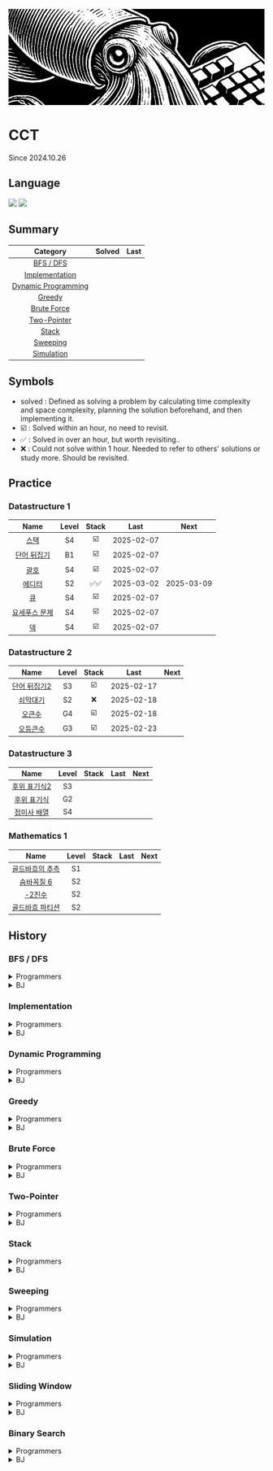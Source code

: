 <a href="*"><img src="./banner.jpg"></a>

# CCT

Since 2024.10.26

## Language

<a href="*"><img src="https://img.shields.io/badge/java-007396?style=for-the-badge&logo=OpenJDK&logoColor=white"></a>
<a href="*"><img src="https://img.shields.io/badge/JavaScript-F7DF1E?style=for-the-badge&logo=JavaScript&logoColor=white"></a>

## Summary

|                  Category                   | Solved | Last |
| :-----------------------------------------: | :----: | :--: |
|           [BFS / DFS](#bfs--dfs)            |        |      |
|      [Implementation](#implementation)      |        |      |
| [Dynamic Programming](#dynamic-programming) |        |      |
|              [Greedy](#greedy)              |        |      |
|         [Brute Force](#brute-force)         |        |      |
|         [Two-Pointer](#two-pointer)         |        |      |
|               [Stack](#Stack)               |        |      |
|            [Sweeping](#sweeping)            |        |      |
|          [Simulation](#simulation)          |        |      |

## Symbols

- solved : Defined as solving a problem by calculating time complexity and space complexity, planning the solution beforehand, and then implementing it.
- ☑️ : Solved within an hour, no need to revisit.
- ✅ : Solved in over an hour, but worth revisiting..
- ❌ : Could not solve within 1 hour. Needed to refer to others' solutions or study more. Should be revisited.

## Practice

### Datastructure 1

|                         Name                          | Level | Stack |    Last    |    Next    |
| :---------------------------------------------------: | :---: | :---: | :--------: | :--------: |
|     [스택](https://www.acmicpc.net/problem/10828)     |  S4   |  ☑️   | 2025-02-07 |            |
|  [단어 뒤집기](https://www.acmicpc.net/problem/9093)  |  B1   |  ☑️   | 2025-02-07 |            |
|     [괄호](https://www.acmicpc.net/problem/9012)      |  S4   |  ☑️   | 2025-02-07 |            |
|    [에디터](https://www.acmicpc.net/problem/1406)     |  S2   | ✅✅  | 2025-03-02 | 2025-03-09 |
|      [큐](https://www.acmicpc.net/problem/10845)      |  S4   |  ☑️   | 2025-02-07 |            |
| [요세푸스 문제](https://www.acmicpc.net/problem/1158) |  S4   |  ☑️   | 2025-02-07 |            |
|      [덱](https://www.acmicpc.net/problem/10866)      |  S4   |  ☑️   | 2025-02-07 |            |

### Datastructure 2

|                         Name                          | Level | Stack |    Last    | Next |
| :---------------------------------------------------: | :---: | :---: | :--------: | :--: |
| [단어 뒤집기2](https://www.acmicpc.net/problem/17413) |  S3   |  ☑️   | 2025-02-17 |      |
|   [쇠막대기](https://www.acmicpc.net/problem/10799)   |  S2   |  ❌   | 2025-02-18 |      |
|    [오큰수](https://www.acmicpc.net/problem/17298)    |  G4   |  ☑️   | 2025-02-18 |      |
|   [오등큰수](https://www.acmicpc.net/problem/17299)   |  G3   |  ☑️   | 2025-02-23 |      |

### Datastructure 3

|                         Name                         | Level | Stack | Last | Next |
| :--------------------------------------------------: | :---: | :---: | :--: | :--: |
| [후위 표기식2](https://www.acmicpc.net/problem/1935) |  S3   |       |      |      |
| [후위 표기식](https://www.acmicpc.net/problem/1918)  |  G2   |       |      |      |
| [접미사 배열](https://www.acmicpc.net/problem/11656) |  S4   |       |      |      |

### Mathematics 1

|                           Name                           | Level | Stack | Last | Next |
| :------------------------------------------------------: | :---: | :---: | :--: | :--: |
| [골드바흐의 추측](https://www.acmicpc.net/problem/6588)  |  S1   |       |      |      |
|   [숨바꼭질 6](https://www.acmicpc.net/problem/17087)    |  S2   |       |      |      |
|      [-2진수](https://www.acmicpc.net/problem/2089)      |  S2   |       |      |      |
| [골드바흐 파티션](https://www.acmicpc.net/problem/17103) |  S2   |       |      |      |

## History

### BFS / DFS

<details>
  <summary>Programmers</summary>
</details>
<details>
  <summary>BJ</summary>

|                           Name                            | Level | Stack |    Last    |    Next    |
| :-------------------------------------------------------: | :---: | :---: | :--------: | :--------: |
|    [유기농 배추](https://www.acmicpc.net/problem/1012)    |  S2   |  ☑️   | 2025-02-15 |            |
| [연결 요소의 개수](https://www.acmicpc.net/problem/11724) |  S2   |  ☑️   | 2025-02-15 |            |
|     [안전 영역](https://www.acmicpc.net/problem/2468)     |  S1   |  ☑️   | 2025-02-15 |            |
|     [미로 탐색](https://www.acmicpc.net/problem/2178)     |  S1   |  ☑️   | 2025-02-15 |            |
|  [단지번호붙이기](https://www.acmicpc.net/problem/2667)   |  S1   |  ☑️   | 2025-02-15 |            |
|     [숨바꼭질](https://www.acmicpc.net/problem/1697)      |  S1   |  ✅   | 2025-02-15 | 2025-02-18 |
|     [적록색약](https://www.acmicpc.net/problem/10026)     |  G5   |  ☑️   | 2025-02-15 |            |
|      [토마토](https://www.acmicpc.net/problem/7576)       |  G5   |  ☑️   | 2025-02-15 |            |
| [트리의 부모 찾기](https://www.acmicpc.net/problem/11725) |  S2   |  ☑️   | 2025-02-15 |            |
|      [알파벳](https://www.acmicpc.net/problem/1987)       |  G4   |  ☑️   | 2025-02-16 |            |
|   [나이트의 이동](https://www.acmicpc.net/problem/7562)   |  S1   |  ☑️   | 2025-02-16 |            |
|    [영역 구하기](https://www.acmicpc.net/problem/2583)    |  S1   |  ☑️   | 2025-02-16 |            |
|     [섬의 개수](https://www.acmicpc.net/problem/4963)     |  S2   |  ☑️   | 2025-02-17 |            |
|      [A → B](https://www.acmicpc.net/problem/16953)       |  S2   |  ☑️   | 2025-02-17 |            |
|    [이분 그래프](https://www.acmicpc.net/problem/1707)    |  G4   |  ❌   | 2025-02-18 | 2025-02-21 |
|      [연구소](https://www.acmicpc.net/problem/14502)      |  G4   |  ❌   | 2025-02-18 | 2025-02-21 |
|      [토마토](https://www.acmicpc.net/problem/7569)       |  G5   |  ☑️   | 2025-02-19 |            |
|     [촌수계산](https://www.acmicpc.net/problem/2644)      |  S2   |  ✅   | 2025-02-19 | 2025-02-22 |
|       [빙산](https://www.acmicpc.net/problem/2573)        |  G4   |  ☑️   | 2025-02-19 |            |
|    [트리의 지름](https://www.acmicpc.net/problem/1967)    |  G4   |  ❌   | 2025-02-19 | 2025-02-22 |
|     [알고스팟](https://www.acmicpc.net/problem/1261)      |  G4   |  ✅   | 2025-02-22 | 2025-02-25 |
|    [트리의 지름](https://www.acmicpc.net/problem/1167)    |  G2   |  ☑️   | 2025-02-22 |            |
|      [ABCDE](https://www.acmicpc.net/problem/13023)       |  G5   |  ❌   | 2025-02-24 | 2025-02-27 |
|    [인구 이동](https://www.acmicpc.net/problem/16234)     |  G4   |  ❌   | 2025-02-24 | 2025-02-27 |

</details>

### Implementation

<details>
  <summary>Programmers</summary>
</details>
<details>
  <summary>BJ</summary>
</details>

### Dynamic Programming

<details>
  <summary>Programmers</summary>
</details>
<details>
  <summary>BJ</summary>

</details>

### Greedy

<details>
  <summary>Programmers</summary>
</details>
<details>
  <summary>BJ</summary>

</details>

### Brute Force

<details>
  <summary>Programmers</summary>
</details>
<details>
  <summary>BJ</summary>

</details>

### Two-Pointer

<details>
  <summary>Programmers</summary>
</details>
<details>
  <summary>BJ</summary>

</details>

### Stack

<details>
  <summary>Programmers</summary>
</details>
<details>
  <summary>BJ</summary>

</details>

### Sweeping

<details>
  <summary>Programmers</summary>
</details>
<details>
  <summary>BJ</summary>

</details>

### Simulation

<details>
  <summary>Programmers</summary>

</details>
<details>
  <summary>BJ</summary>
</details>

### Sliding Window

<details>
  <summary>Programmers</summary>

</details>
<details>
  <summary>BJ</summary>

</details>

### Binary Search

<details>
  <summary>Programmers</summary>

</details>
<details>
  <summary>BJ</summary>

|                                 Name                                  | Level | Stack |    Last    |    Next    |
| :-------------------------------------------------------------------: | :---: | :---: | :--------: | :--------: |
|          [나무 자르기](https://www.acmicpc.net/problem/2805)          |  S2   |  ☑️   | 2025-02-25 |            |
|          [랜선 자르기](https://www.acmicpc.net/problem/1654)          |  S2   |  ✅   | 2025-02-25 | 2025-02-28 |
|             [게임](https://www.acmicpc.net/problem/1654)              |  S3   |  ✅   | 2025-02-25 | 2025-02-28 |
|             [예산](https://www.acmicpc.net/problem/2512)              |  S2   |  ☑️   | 2025-02-26 |            |
|          [공유기 설치](https://www.acmicpc.net/problem/2110)          |  G4   |  ✅   | 2025-02-26 | 2025-03-01 |
|             [용액](https://www.acmicpc.net/problem/2467)              |  G5   |  ❌   | 2025-02-27 | 2025-03-02 |
|           [중량제한](https://www.acmicpc.net/problem/1939)            |  G3   | ✅✅  | 2025-03-03 | 2025-03-10 |
|             [좋다](https://www.acmicpc.net/problem/1253)              |  G4   | ❌✅  | 2025-02-03 | 2025-03-10 |
|            [세 용액](https://www.acmicpc.net/problem/2473)            |  G3   |  ✅   | 2025-03-01 | 2025-03-04 |
|           [K번째 수](https://www.acmicpc.net/problem/1300)            |  G1   |  ❌   | 2025-03-01 | 2025-03-04 |
| [가장 긴 증가하는 부분 수열 3](https://www.acmicpc.net/problem/12738) |  G2   |  ❌   | 2025-03-02 | 2025-03-05 |
|         [두 배열의 합](https://www.acmicpc.net/problem/2143)          |  G3   |  ✅   | 2025-03-04 | 2025-03-07 |
|           [모자이크](https://www.acmicpc.net/problem/2539)            |  G4   |  ☑️   | 2025-03-05 |            |
|           [입국심사](https://www.acmicpc.net/problem/3079)            |  G5   | ✅☑️  | 2025-03-08 |            |
|        [케이크 자르기](https://www.acmicpc.net/problem/17179)         |  G4   |  ❌   | 2025-03-06 | 2025-03-09 |
|        [창영이와 퇴근](https://www.acmicpc.net/problem/22116)         |  G4   |  ☑️   | 2025-03-06 |            |
|       [블랙 프라이데이](https://www.acmicpc.net/problem/18114)        |  G5   |  ❌   | 2025-03-07 | 2025-03-10 |
|        [색종이와 가위](https://www.acmicpc.net/problem/20444)         |  G5   |  ✅   | 2025-03-07 | 2025-03-10 |
|          [반도체 설계](https://www.acmicpc.net/problem/2352)          |  G2   |  ☑️   | 2025-03-09 |            |
|          [세 수의 합](https://www.acmicpc.net/problem/2295)           |  G4   |  ❌   | 2025-03-09 | 2025-03-14 |
|       [합이 0인 네 정수](https://www.acmicpc.net/problem/7453)        |  G2   |  ❌   | 2025-03-09 | 2025-03-14 |

</details>
